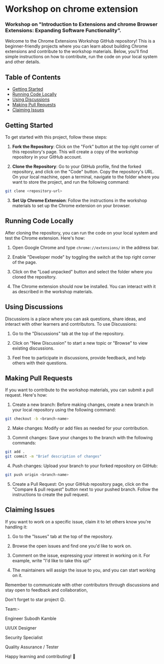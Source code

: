 # Workshop on chrome extension
### Workshop on "Introduction to Extensions and chrome Browser Extensions: Expanding Software Functionality”.

Welcome to the Chrome Extensions Workshop GitHub repository! This is a beginner-friendly projects where you can learn about building Chrome extensions and contribute to the workshop materials. Below, you'll find simple instructions on how to contribute, run the code on your local system and other details.

## Table of Contents
- [Getting Started](#getting-started)
- [Running Code Locally](#running-code-locally)
- [Using Discussions](#using-discussions)
- [Making Pull Requests](#making-pull-requests)
- [Claiming Issues](#claiming-issues)

## Getting Started

To get started with this project, follow these steps:

1. **Fork the Repository**: Click on the "Fork" button at the top right corner of this repository's page. This will create a copy of the workshop repository in your GitHub account.

2. **Clone the Repository**: Go to your GitHub profile, find the forked repository, and click on the "Code" button. Copy the repository's URL. On your local machine, open a terminal, navigate to the folder where you want to store the project, and run the following command:

```bash
git clone <repository-url>
```

3. **Set Up Chrome Extension**: Follow the instructions in the workshop materials to set up the Chrome extension on your browser.

## Running Code Locally

After cloning the repository, you can run the code on your local system and test the Chrome extension. Here's how:

1. Open Google Chrome and type `chrome://extensions/` in the address bar.

2. Enable "Developer mode" by toggling the switch at the top right corner of the page.

3. Click on the "Load unpacked" button and select the folder where you cloned the repository.

4. The Chrome extension should now be installed. You can interact with it as described in the workshop materials.

## Using Discussions

Discussions is a place where you can ask questions, share ideas, and interact with other learners and contributors. To use Discussions:

1. Go to the "Discussions" tab at the top of the repository.

2. Click on "New Discussion" to start a new topic or "Browse" to view existing discussions.

3. Feel free to participate in discussions, provide feedback, and help others with their questions.

## Making Pull Requests

If you want to contribute to the workshop materials, you can submit a pull request. Here's how:

1. Create a new branch: Before making changes, create a new branch in your local repository using the following command:

```bash
git checkout -b <branch-name>
```

2. Make changes: Modify or add files as needed for your contribution.

3. Commit changes: Save your changes to the branch with the following commands:

```bash
git add .
git commit -m "Brief description of changes"
```

4. Push changes: Upload your branch to your forked repository on GitHub:

```bash
git push origin <branch-name>
```

5. Create a Pull Request: On your GitHub repository page, click on the "Compare & pull request" button next to your pushed branch. Follow the instructions to create the pull request.

## Claiming Issues

If you want to work on a specific issue, claim it to let others know you're handling it:

1. Go to the "Issues" tab at the top of the repository.

2. Browse the open issues and find one you'd like to work on.

3. Comment on the issue, expressing your interest in working on it. For example, write "I'd like to take this up!"

4. The maintainers will assign the issue to you, and you can start working on it.

Remember to communicate with other contributors through discussions and stay open to feedback and collaboration, 

Don't forget to star project 😉.

Team:-

Engineer
Subodh Kamble

UI/UX Designer


Security Specialist


Quality Assurance / Tester


Happy learning and contributing! 🚀


